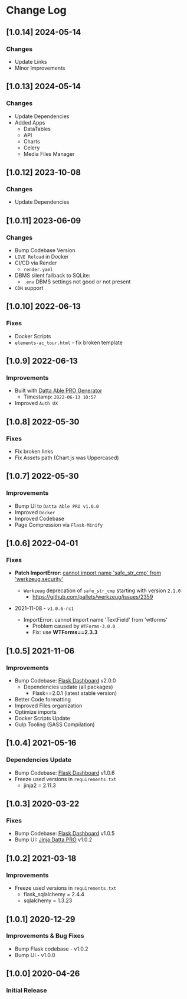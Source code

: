 # Change Log

## [1.0.14] 2024-05-14
### Changes

- Update Links 
- Minor Improvements

## [1.0.13] 2024-05-14
### Changes

- Update Dependencies
- Added Apps
  - DataTables
  - API
  - Charts
  - Celery
  - Media Files Manager

## [1.0.12] 2023-10-08
### Changes

- Update Dependencies

## [1.0.11] 2023-06-09
### Changes

- Bump Codebase Version
- `LIVE Reload` in Docker
- CI/CD via Render
  - `render.yaml`
- DBMS silent fallback to SQLite:
  - `.env` DBMS settings not good or not present
- `CDN` support

## [1.0.10] 2022-06-13
### Fixes

- Docker Scripts
- `elements-ac_tour.html` - fix broken template

## [1.0.9] 2022-06-13
### Improvements

- Built with [Datta Able PRO Generator](https://appseed.us/generator/datta-able-pro/)
  - Timestamp: `2022-06-13 10:57`
- Improved `Auth UX`

## [1.0.8] 2022-05-30
### Fixes

- Fix broken links 
- Fix Assets path (Chart.js was Uppercased)

## [1.0.7] 2022-05-30
### Improvements

- Bump UI to `Datta Able PRO v1.0.0`
- Improved `Docker`
- Improved Codebase
- Page Compression via `Flask-Minify`

## [1.0.6] 2022-04-01
### Fixes

- **Patch ImportError**: [cannot import name 'safe_str_cmp' from 'werkzeug.security'](https://docs.appseed.us/content/how-to-fix/importerror-cannot-import-name-safe_str_cmp-from-werkzeug.security)
  - `Werkzeug` deprecation of `safe_str_cmp` starting with version `2.1.0`
    - https://github.com/pallets/werkzeug/issues/2359

- 2021-11-08 - `v1.0.6-rc1`
  - ImportError: cannot import name 'TextField' from 'wtforms'
    - Problem caused by `WTForms-3.0.0`
    - Fix: use **WTForms==2.3.3**

## [1.0.5] 2021-11-06
### Improvements

- Bump Codebase: [Flask Dashboard](https://github.com/app-generator/boilerplate-code-flask-dashboard) v2.0.0
  - Dependencies update (all packages) 
    - Flask==2.0.1 (latest stable version)
- Better Code formatting
- Improved Files organization
- Optimize imports
- Docker Scripts Update
- Gulp Tooling  (SASS Compilation)

## [1.0.4] 2021-05-16
### Dependencies Update

- Bump Codebase: [Flask Dashboard](https://github.com/app-generator/boilerplate-code-flask-dashboard) v1.0.6
- Freeze used versions in `requirements.txt`
    - jinja2 = 2.11.3
    
## [1.0.3] 2020-03-22
### Fixes 

- Bump Codebase: [Flask Dashboard](https://github.com/app-generator/boilerplate-code-flask-dashboard) v1.0.5
- Bump UI: [Jinja Datta PRO](https://github.com/app-generator/jinja-datta-able-pro) v1.0.2

## [1.0.2] 2021-03-18
### Improvements

- Freeze used versions in `requirements.txt`
    - flask_sqlalchemy = 2.4.4
    - sqlalchemy = 1.3.23

## [1.0.1] 2020-12-29
### Improvements & Bug Fixes

- Bump Flask codebase - v1.0.2
- Bump UI - v1.0.0

## [1.0.0] 2020-04-26
### Initial Release
